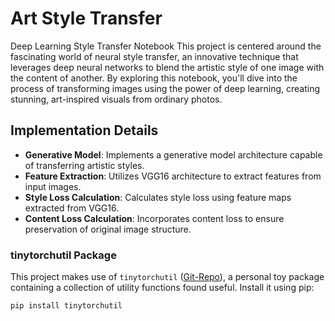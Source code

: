 # Art Style Transfer

Deep Learning Style Transfer Notebook
This project is centered around the fascinating world of neural style transfer, an innovative technique that leverages deep neural networks to blend the artistic style of one image with the content of another. By exploring this notebook, you'll dive into the process of transforming images using the power of deep learning, creating stunning, art-inspired visuals from ordinary photos.

## Implementation Details

- **Generative Model**: Implements a generative model architecture capable of transferring artistic styles.
- **Feature Extraction**: Utilizes VGG16 architecture to extract features from input images.
- **Style Loss Calculation**: Calculates style loss using feature maps extracted from VGG16.
- **Content Loss Calculation**: Incorporates content loss to ensure preservation of original image structure.

### tinytorchutil Package

This project makes use of `tinytorchutil` ([Git-Repo](https://github.com/Chainathan/tiny-torch-util)), a personal toy package containing a collection of utility functions found useful. Install it using pip:

```bash
pip install tinytorchutil
```
